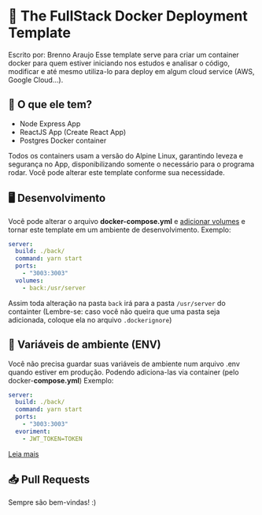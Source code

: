 # 🐋 The FullStack Docker Deployment Template
Escrito por: Brenno Araujo
Esse template serve para criar um container docker para quem estiver iniciando nos estudos e analisar o código, modificar e até mesmo utiliza-lo para deploy em algum cloud service (AWS, Google Cloud...).
## 🧐 O que ele tem?
 - Node Express App
 - ReactJS App (Create React App)
 - Postgres Docker container
 
Todos os containers usam a versão do Alpine Linux, garantindo leveza e segurança no App, disponibilizando somente o necessário para o programa rodar.
Você pode alterar este template conforme sua necessidade.

## 🖥️ Desenvolvimento
Você pode alterar o arquivo **docker-compose.yml** e [adicionar volumes](https://docs.docker.com/storage/volumes/#use-a-volume-with-docker-compose) e tornar este template em um ambiente de desenvolvimento.
Exemplo:
```yml
server:
  build: ./back/
  command: yarn start
  ports:
    - "3003:3003"
  volumes:
    - back:/usr/server
```
Assim toda alteração na pasta `back` irá para a pasta `/usr/server` do containter (Lembre-se: caso você não queira que uma pasta seja adicionada, coloque ela no arquivo `.dockerignore`)

## 🥷 Variáveis de ambiente (ENV)
Você não precisa guardar suas variáveis de ambiente num arquivo .env quando estiver em produção. Podendo adiciona-las via container (pelo docker-**compose.yml**)
Exemplo:
```yml
server:
  build: ./back/
  command: yarn start
  ports:
    - "3003:3003"
  evoriment:
    - JWT_TOKEN=TOKEN
```
[Leia mais](https://docs.docker.com/compose/environment-variables/#set-environment-variables-in-containers)

## 📥 Pull Requests
Sempre são bem-vindas! :)

